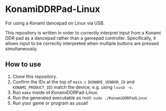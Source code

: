 # KonamiDDRPad-Linux
For using a Konami dancepad on Linux via USB.

This repository is written in order to correctly interpret input from a Konami DDR pad as a dancepad rather than a gamepad controller. Specifically, it allows input to be correctly interpreted when multiple buttons are pressed simultaneously.

## How to use
1. Clone this repository.
2. Confirm the IDs at the top of `main.c` (`KONAMI_VENDOR_ID` and `KONAMI_PRODUCT_ID`) match the device, e.g. using `lsusb -v`. 
3. Run `make` inside of KonamiDDRPad-Linux.
4. Run the generated executable as root: `sudo ./KonamiDDRPadLinux`
5. Run your game or program as usual!
